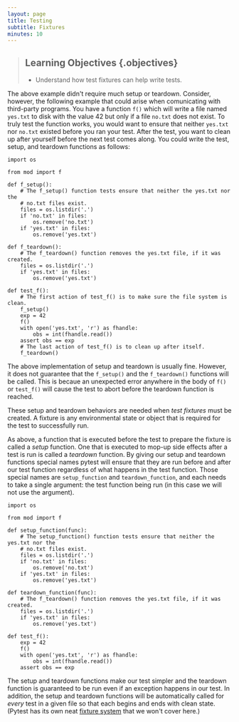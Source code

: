 ```yaml
---
layout: page
title: Testing
subtitle: Fixtures
minutes: 10
---
```

> ## Learning Objectives {.objectives}
>
> -   Understand how test fixtures can help write tests.

The above example didn't require much setup or teardown. Consider, however, the
following example that could arise when comunicating with third-party programs.
You have a function `f()` which will write a file named `yes.txt` to disk with
the value 42 but only if a file `no.txt` does not exist. To truly test the
function works, you would want to ensure that neither `yes.txt` nor `no.txt`
existed before you ran your test. After the test, you want to clean up after
yourself before the next test comes along.  You could write the test, setup,
and teardown functions as follows:

~~~ {.python}
import os

from mod import f

def f_setup():
    # The f_setup() function tests ensure that neither the yes.txt nor the
    # no.txt files exist.
    files = os.listdir('.')
    if 'no.txt' in files:
        os.remove('no.txt')
    if 'yes.txt' in files:
        os.remove('yes.txt')

def f_teardown():
    # The f_teardown() function removes the yes.txt file, if it was created.
    files = os.listdir('.')
    if 'yes.txt' in files:
        os.remove('yes.txt')

def test_f():
    # The first action of test_f() is to make sure the file system is clean.
    f_setup()
    exp = 42
    f()
    with open('yes.txt', 'r') as fhandle:
        obs = int(fhandle.read())
    assert obs == exp
    # The last action of test_f() is to clean up after itself.
    f_teardown()
~~~

The above implementation of setup and teardown is usually fine.
However, it does
not guarantee that the
`f_setup()` and the `f_teardown()` functions will be called. This is becaue an
unexpected error anywhere in the body of `f()` or `test_f()` will cause the
test to abort before the teardown function is reached.

These setup and teardown behaviors are needed when _test fixtures_ must be
created.  A fixture is any environmental state or object that is required for the test to successfully run.

As above, a function that is executed before the test to prepare the fixture
is called a _setup_ function. One that is executed to mop-up side effects
after a test is run is called a _teardown_ function.
By giving our setup and teardown functions special names pytest will
ensure that they are run before and after our test function regardless of
what happens in the test function.
Those special names are `setup_function` and `teardown_function`,
and each needs to take a single argument: the test function being run
(in this case we will not use the argument).


~~~ {.python}
import os

from mod import f

def setup_function(func):
    # The setup_function() function tests ensure that neither the yes.txt nor the
    # no.txt files exist.
    files = os.listdir('.')
    if 'no.txt' in files:
        os.remove('no.txt')
    if 'yes.txt' in files:
        os.remove('yes.txt')

def teardown_function(func):
    # The f_teardown() function removes the yes.txt file, if it was created.
    files = os.listdir('.')
    if 'yes.txt' in files:
        os.remove('yes.txt')

def test_f():
    exp = 42
    f()
    with open('yes.txt', 'r') as fhandle:
        obs = int(fhandle.read())
    assert obs == exp
~~~

The setup and teardown functions make our test simpler and the teardown
function is guaranteed to be run even if an exception happens in our test.
In addition, the setup and teardown functions will be automatically called for
_every_ test in a given file so that each begins and ends with clean state.
(Pytest has its own neat [fixture system](http://pytest.org/latest/fixture.html#fixture)
that we won't cover here.)
